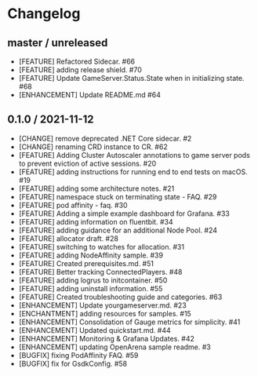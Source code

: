 # Changelog

## master / unreleased

* [FEATURE] Refactored Sidecar. #66
* [FEATURE] adding release shield. #70
* [FEATURE] Update GameServer.Status.State when in initializing state. #68
* [ENHANCEMENT] Update README.md #64

## 0.1.0 / 2021-11-12

* [CHANGE] remove deprecated .NET Core sidecar. #2
* [CHANGE] renaming CRD instance to CR. #62
* [FEATURE] Adding Cluster Autoscaler annotations to game server pods to prevent eviction of active sessions. #20
* [FEATURE] adding instructions for running end to end tests on macOS. #19
* [FEATURE] adding some architecture notes. #21
* [FEATURE] namespace stuck on terminating state - FAQ. #29
* [FEATURE] pod affinity - faq. #30
* [FEATURE] Adding a simple example dashboard for Grafana. #33
* [FEATURE] adding information on fluentbit. #34
* [FEATURE] adding guidance for an additional Node Pool. #24
* [FEATURE] allocator draft. #28
* [FEATURE] switching to watches for allocation. #31
* [FEATURE] adding NodeAffinity sample. #39
* [FEATURE] Created prerequisites.md. #51
* [FEATURE] Better tracking ConnectedPlayers. #48
* [FEATURE] adding logrus to initcontainer. #50
* [FEATURE] adding uninstall information. #55
* [FEATURE] Created troubleshooting guide and categories. #63
* [ENHANCEMENT] Update yourgameserver.md. #23
* [ENCHANTMENT] adding resources for samples. #15
* [ENHANCEMENT] Consolidation of Gauge metrics for simplicity. #41
* [ENHANCEMENT] Updated quickstart.md. #44
* [ENHANCEMENT] Monitoring & Grafana Updates. #42
* [ENHANCEMENT] updating OpenArena sample readme. #3
* [BUGFIX] fixing PodAffinity FAQ. #59
* [BUGFIX] fix for GsdkConfig. #58

